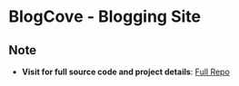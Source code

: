 # BlogCove - Blogging Site

## Note

- **Visit for full source code and project details**: [Full Repo](https://github.com/thewelshfiend/BlogCove_Backend)
